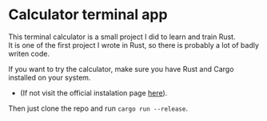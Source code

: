 # Calculator terminal app

This terminal calculator is a small project I did to learn and train Rust.  
It is one of the first project I wrote in Rust, so there is probably a lot of badly writen code.

If you want to try the calculator, make sure you have Rust and Cargo installed on your system.  
- (If not visit the official instalation page [here](https://www.rust-lang.org/tools/install)).

Then just clone the repo and run `cargo run --release`.  
